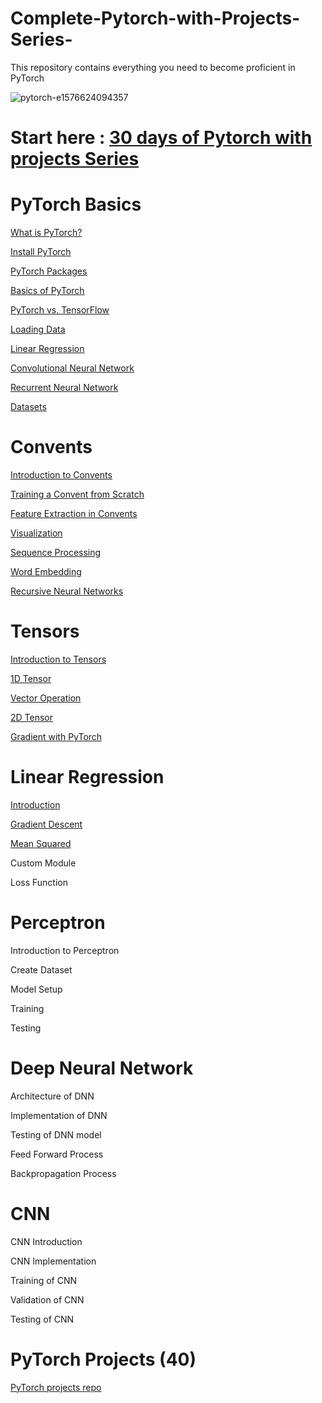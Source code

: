 # Complete-Pytorch-with-Projects-Series-
This repository contains everything you need to become proficient in PyTorch


![pytorch-e1576624094357](https://user-images.githubusercontent.com/104568275/210083990-77b76bbc-ff30-492d-a9e3-20eb9d332a65.png)


# Start here : [30 days of Pytorch with projects Series](https://medium.com/coders-mojo/30-days-of-pytorch-with-projects-series-737941e5aa4f?sk=d0ead140034be9f1fff27d059b525221)

# PyTorch Basics

[What is PyTorch?](https://medium.com/coders-mojo/implemented-pytorch-projects-f434f6faed4d?sk=baaae01f83ed39a9517d8ad58d8d9606)

[Install PyTorch](https://medium.com/coders-mojo/implemented-pytorch-projects-f434f6faed4d?sk=baaae01f83ed39a9517d8ad58d8d9606)

[PyTorch Packages](https://medium.com/coders-mojo/implemented-pytorch-projects-f434f6faed4d?sk=baaae01f83ed39a9517d8ad58d8d9606)

[Basics of PyTorch](https://medium.com/coders-mojo/implemented-pytorch-projects-f434f6faed4d?sk=baaae01f83ed39a9517d8ad58d8d9606)

[PyTorch vs. TensorFlow](https://medium.com/coders-mojo/implemented-pytorch-projects-f434f6faed4d?sk=baaae01f83ed39a9517d8ad58d8d9606)

[Loading Data](https://medium.com/coders-mojo/implemented-pytorch-projects-f434f6faed4d?sk=baaae01f83ed39a9517d8ad58d8d9606)

[Linear Regression](https://medium.com/coders-mojo/implemented-pytorch-projects-f434f6faed4d?sk=baaae01f83ed39a9517d8ad58d8d9606)

[Convolutional Neural Network](https://medium.com/coders-mojo/implemented-pytorch-projects-f434f6faed4d?sk=baaae01f83ed39a9517d8ad58d8d9606)

[Recurrent Neural Network](https://medium.com/coders-mojo/implemented-pytorch-projects-f434f6faed4d?sk=baaae01f83ed39a9517d8ad58d8d9606)

[Datasets](https://medium.com/coders-mojo/implemented-pytorch-projects-f434f6faed4d?sk=baaae01f83ed39a9517d8ad58d8d9606)

# Convents

[Introduction to Convents](https://medium.com/coders-mojo/implemented-pytorch-projects-f434f6faed4d?sk=baaae01f83ed39a9517d8ad58d8d9606)

[Training a Convent from Scratch](https://medium.com/coders-mojo/implemented-pytorch-projects-f434f6faed4d?sk=baaae01f83ed39a9517d8ad58d8d9606)

[Feature Extraction in Convents](https://medium.com/coders-mojo/implemented-pytorch-projects-f434f6faed4d?sk=baaae01f83ed39a9517d8ad58d8d9606)

[Visualization](https://medium.com/coders-mojo/implemented-pytorch-projects-f434f6faed4d?sk=baaae01f83ed39a9517d8ad58d8d9606)

[Sequence Processing](https://medium.com/coders-mojo/implemented-pytorch-projects-f434f6faed4d?sk=baaae01f83ed39a9517d8ad58d8d9606)

[Word Embedding](https://medium.com/coders-mojo/implemented-pytorch-projects-f434f6faed4d?sk=baaae01f83ed39a9517d8ad58d8d9606)

[Recursive Neural Networks](https://medium.com/coders-mojo/implemented-pytorch-projects-f434f6faed4d?sk=baaae01f83ed39a9517d8ad58d8d9606)

# Tensors

[Introduction to Tensors](https://medium.com/coders-mojo/implemented-pytorch-projects-f434f6faed4d?sk=baaae01f83ed39a9517d8ad58d8d9606)

[1D Tensor](https://medium.com/coders-mojo/implemented-pytorch-projects-f434f6faed4d?sk=baaae01f83ed39a9517d8ad58d8d9606)

[Vector Operation](https://medium.com/coders-mojo/implemented-pytorch-projects-f434f6faed4d?sk=baaae01f83ed39a9517d8ad58d8d9606)

[2D Tensor](https://medium.com/coders-mojo/implemented-pytorch-projects-f434f6faed4d?sk=baaae01f83ed39a9517d8ad58d8d9606)

[Gradient with PyTorch](https://medium.com/coders-mojo/implemented-pytorch-projects-f434f6faed4d?sk=baaae01f83ed39a9517d8ad58d8d9606)

# Linear Regression

[Introduction](https://medium.com/coders-mojo/implemented-pytorch-projects-f434f6faed4d?sk=baaae01f83ed39a9517d8ad58d8d9606)

[Gradient Descent](https://medium.com/coders-mojo/implemented-pytorch-projects-f434f6faed4d?sk=baaae01f83ed39a9517d8ad58d8d9606)

[Mean Squared](https://medium.com/coders-mojo/implemented-pytorch-projects-f434f6faed4d?sk=baaae01f83ed39a9517d8ad58d8d9606)

Custom Module

Loss Function

# Perceptron

Introduction to Perceptron

Create Dataset

Model Setup

Training

Testing

# Deep Neural Network

Architecture of DNN

Implementation of DNN

Testing of DNN model

Feed Forward Process

Backpropagation Process

# CNN

CNN Introduction

CNN Implementation

Training of CNN

Validation of CNN

Testing of CNN

# PyTorch Projects (40)

[PyTorch projects repo](https://medium.com/coders-mojo/30-days-of-pytorch-with-projects-series-737941e5aa4f?sk=d0ead140034be9f1fff27d059b525221)
